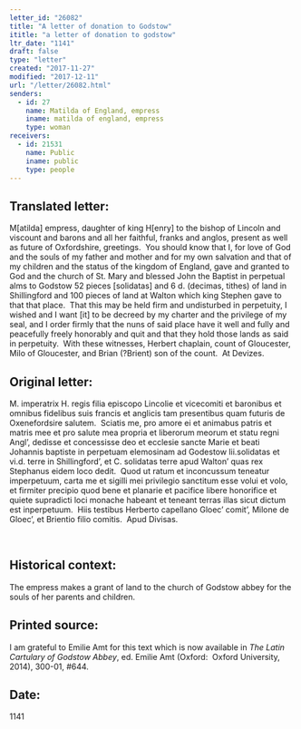 ```yaml
---
letter_id: "26082"
title: "A letter of donation to Godstow"
ititle: "a letter of donation to godstow"
ltr_date: "1141"
draft: false
type: "letter"
created: "2017-11-27"
modified: "2017-12-11"
url: "/letter/26082.html"
senders:
  - id: 27
    name: Matilda of England, empress
    iname: matilda of england, empress
    type: woman
receivers:
  - id: 21531
    name: Public
    iname: public
    type: people
---
```

<h2> Translated letter:</h2><p>M[atilda] empress, daughter of king H[enry] to the bishop of Lincoln and viscount and barons and all her faithful, franks and anglos, present as well as future of Oxfordshire, greetings.&nbsp; You should know that I, for love of God and the souls of my father and mother and for my own salvation and that of my children and the status of the kingdom of England, gave and granted to God and the church of St. Mary and blessed John the Baptist in perpetual alms to Godstow 52 pieces [solidatas] and 6 d. (decimas, tithes) of land in Shillingford and 100 pieces of land at Walton which king Stephen gave to that that place.&nbsp; That this may be held firm and undisturbed in perpetuity, I wished and I want [it] to be decreed by my charter and the privilege of my seal, and I order firmly that the nuns of said place have it well and fully and peacefully freely honorably and quit and that they hold those lands as said in perpetuity.&nbsp; With these witnesses, Herbert chaplain, count of Gloucester, Milo of Gloucester, and Brian (?Brient) son of the count.&nbsp; At Devizes.</p><h2 class="mt-4"> Original letter:</h2><p>M. imperatrix H. regis filia episcopo Lincolie et vicecomiti et baronibus et omnibus fidelibus suis francis et anglicis tam presentibus quam futuris de Oxenefordsire salutem.&nbsp; Sciatis me, pro amore ei et animabus patris et matris mee et pro salute mea propria et liberorum meorum et statu regni Angl’, dedisse et concessisse deo et ecclesie sancte Marie et beati Johannis baptiste in perpetuam elemosinam ad Godestow lii.solidatas et vi.d. terre in Shillingford’, et C. solidatas terre apud Walton’ quas rex Stephanus eidem loco dedit.&nbsp; Quod ut ratum et inconcussum teneatur imperpetuum, carta me et sigilli mei privilegio sanctitum esse volui et volo, et firmiter precipio quod bene et planarie et pacifice libere honorifice et quiete supradicti loci monache habeant et teneant terras illas sicut dictum est inperpetuum.&nbsp; Hiis testibus Herberto capellano Gloec’ comit’, Milone de Gloec’, et Brientio filio comitis.&nbsp; Apud Divisas.</p><p>&nbsp;</p><h2 class="mt-4"> Historical context:</h2><p>The empress makes a grant of land to the church of Godstow abbey for the souls of her parents and children.</p><h2 class="mt-4"> Printed source:</h2><p>I am grateful to Emilie Amt for this text which is now available in&nbsp;<i>The Latin Cartulary of Godstow Abbey</i>, ed. Emilie Amt (Oxford:&nbsp; Oxford University, 2014),&nbsp;300-01, #644.&nbsp;&nbsp;</p><h2 class="mt-4"> Date:</h2>1141